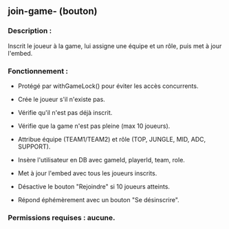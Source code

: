## join-game-<gameId> (bouton)

### Description :

Inscrit le joueur à la game, lui assigne une équipe et un rôle, puis met à jour l'embed.

### Fonctionnement :

- Protégé par withGameLock() pour éviter les accès concurrents.

- Crée le joueur s'il n'existe pas.

- Vérifie qu'il n'est pas déjà inscrit.

- Vérifie que la game n'est pas pleine (max 10 joueurs).

- Attribue équipe (TEAM1/TEAM2) et rôle (TOP, JUNGLE, MID, ADC, SUPPORT).

- Insère l'utilisateur en DB avec gameId, playerId, team, role.

- Met à jour l'embed avec tous les joueurs inscrits.

- Désactive le bouton "Rejoindre" si 10 joueurs atteints.

- Répond éphémèrement avec un bouton "Se désinscrire".

### Permissions requises : aucune.
